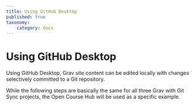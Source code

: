 ```yaml
---
title: Using GitHub Desktop
published: true
taxonomy:
    category: docs
---
```


# Using GitHub Desktop

Using GitHub Desktop, Grav site content can be edited locally with changes selectively committed to a Git repository.

While the following steps are basically the same for all three Grav with Git Sync projects, the Open Course Hub will be used as a specific example.
